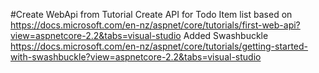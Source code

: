 #Create WebApi from Tutorial
Create API for Todo Item list based on https://docs.microsoft.com/en-nz/aspnet/core/tutorials/first-web-api?view=aspnetcore-2.2&tabs=visual-studio
Added Swashbuckle https://docs.microsoft.com/en-nz/aspnet/core/tutorials/getting-started-with-swashbuckle?view=aspnetcore-2.2&tabs=visual-studio
